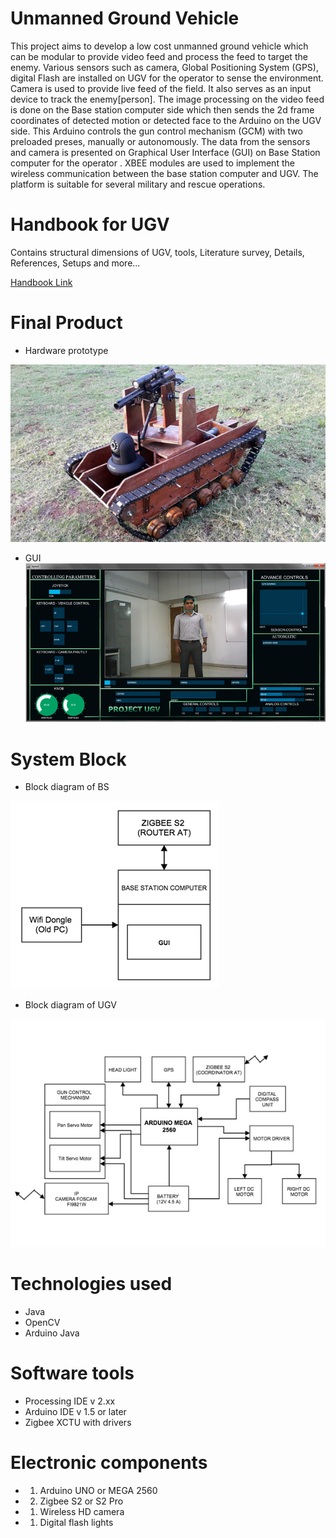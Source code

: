 # Unmanned Ground Vehicle

This project aims to develop a low cost unmanned ground vehicle which can be modular to provide video feed and process the feed to target the enemy. Various sensors such as camera, Global Positioning System (GPS), digital Flash are installed on UGV for the operator to sense the environment. Camera is used to provide live feed of the field. It also serves as an input device to track the enemy[person]. The image processing on the video feed is done on the Base station computer side which then sends the 2d frame coordinates of detected motion or detected face to the Arduino on the UGV side. This Arduino controls the gun control mechanism (GCM) with two preloaded preses, manually or autonomously. The data from the sensors and camera is presented on Graphical User Interface (GUI) on Base Station computer for the operator . XBEE modules are used to implement the wireless communication between the base station computer and UGV. The platform is suitable for several military and rescue operations. 

# Handbook for UGV
Contains structural dimensions of UGV, tools, Literature survey, Details, References, Setups and more...

[Handbook Link](https://drive.google.com/open?id=0B8AvA4pSX6fcbGpYTXYxTVRtUTQ)

# Final Product
* Hardware prototype

 ![image](https://github.com/gauresh10/Unmanned_Ground_Vehicle/blob/master/Images/final.jpg)
* GUI
 ![image](https://github.com/gauresh10/Unmanned_Ground_Vehicle/blob/master/Images/guifinal.jpg)



# System Block

* Block diagram of BS

![image](https://github.com/gauresh10/Unmanned_Ground_Vehicle/blob/master/Images/bs.jpg)

* Block diagram of UGV

![image](https://github.com/gauresh10/Unmanned_Ground_Vehicle/blob/master/Images/ugvside.jpg)

# Technologies used
* Java
* OpenCV
* Arduino Java

# Software tools
* Processing IDE v 2.xx
* Arduino IDE v 1.5 or later
* Zigbee XCTU with drivers

# Electronic components
* 1. Arduino UNO or MEGA 2560
* 2. Zigbee S2 or S2 Pro 
* 1. Wireless HD camera
* 1. Digital flash lights















